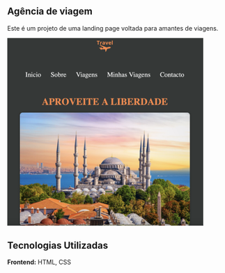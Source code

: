 ## Agência de viagem

Este é um projeto de uma landing page voltada para amantes de viagens.

<img width="450" src="imagem/landing-page.png">

## Tecnologias Utilizadas

<b>Frontend:</b> HTML, CSS

